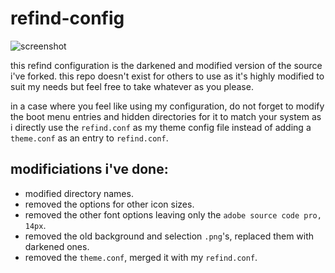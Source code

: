 # refind-config
![screenshot](https://i.imgur.com/RBiP9oe.png)

this refind configuration is the darkened and modified version of the source i've forked. this repo doesn't exist for others to use as it's highly modified to suit my needs but feel free to take whatever as you please.

in a case where you feel like using my configuration, do not forget to modify the boot menu entries and hidden directories for it to match your system as i directly use the `refind.conf` as my theme config file instead of adding a `theme.conf` as an entry to `refind.conf`.

## modificiations i've done:
- modified directory names.
- removed the options for other icon sizes.
- removed the other font options leaving only the `adobe source code pro, 14px`.
- removed the old background and selection `.png`'s, replaced them with darkened ones.
- removed the `theme.conf`, merged it with my `refind.conf`.
